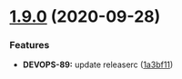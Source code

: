 # [1.9.0](https://github.com/victorsalaun/poc-semantic-release/compare/v1.8.0...v1.9.0) (2020-09-28)


### Features

* **DEVOPS-89:** update releaserc ([1a3bf11](https://github.com/victorsalaun/poc-semantic-release/commit/1a3bf11cd3a3f8aa6e7c603ffbd37c36c0c8fe36))
